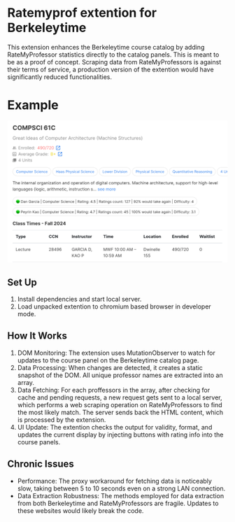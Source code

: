 # Ratemyprof extention for Berkeleytime
This extension enhances the Berkeleytime course catalog by adding RateMyProfessor statistics directly to the catalog panels. This is meant to be as a proof of concept.
Scraping data from RateMyProfessors is against their terms of service, a production version of the extention would have significantly reduced functionalities.

# Example
![Example Usage](example.png)

## Set Up
1. Install dependencies and start local server.
2. Load unpacked extention to chromium based browser in developer mode.
    
## How It Works
1. DOM Monitoring: The extension uses MutationObserver to watch for updates to the course panel on the Berkeleytime catalog page.
2. Data Processing: When changes are detected, it creates a static snapshot of the DOM. All unique professor names are extracted into an array.
3. Data Fetching: For each proffessors in the array, after checking for cache and pending requests, a new request gets sent to a local server, which performs a web scraping operation on RateMyProfessors to find the most likely match. The server sends back the HTML content, which is processed by the extension.
4. UI Update: The extention checks the output for validity, format, and updates the current display by injecting buttons with rating info into the course panels.

## Chronic Issues
- Performance: The proxy workaround for fetching data is noticeably slow, taking between 5 to 10 seconds even on a strong LAN connection.
- Data Extraction Robustness: The methods employed for data extraction from both Berkeleytime and RateMyProfessors are fragile. Updates to these websites would likely break the code.

